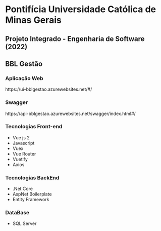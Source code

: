 <h1>Pontifícia Universidade Católica de Minas Gerais</h1>
<h2>Projeto Integrado - Engenharia de Software (2022)</h2>
<h2>BBL Gestão</h2>

<h3>Aplicação Web</h3>
https://ui-bblgestao.azurewebsites.net/#/

<h3>Swagger</h3>
https://api-bblgestao.azurewebsites.net/swagger/index.html#/

### Tecnologias Front-end
- Vue js 2
- Javascript
- Vuex
- Vue Router
- Vuetify
- Axios

### Tecnologias BackEnd
- .Net Core
- AspNet Boilerplate
- Entity Framework

### DataBase
- SQL Server



